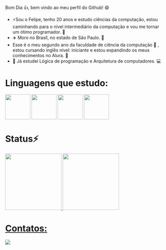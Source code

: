 Bom Dia 👍, bem vindo ao meu perfil do Github! 😄
- ⚡Sou o Felipe, tenho 20 anos e estudo ciências da computação, estou caminhando para o nível intermediário da computação e vou me tornar um ótimo programador. 🙌
-  ✈️ Moro no Brasíl, no estado de São Paulo. 🌇
-  Esse é o meu segundo ano da faculdade de ciência da computação 🏫 , estou cursando inglês nível: iniciante e estou expandindo os meus conhecimentos no Alura. 🎒
-  📘 Já estudei Lógica de programação e Arquitetura de computadores. 💻
  
<h1>Linguagens que estudo:</h1>

<img loading="lazy" src="https://cdn.jsdelivr.net/gh/devicons/devicon@latest/icons/css3/css3-original-wordmark.svg" width="80" height="80"/>  <img loading="lazy" src="https://cdn.jsdelivr.net/gh/devicons/devicon@latest/icons/html5/html5-original-wordmark.svg" width="80" height="80"/> <img loading="lazy" src="https://cdn.jsdelivr.net/gh/devicons/devicon@latest/icons/javascript/javascript-original.svg" width="80" height="80"/> <img loading="lazy" src="https://cdn.jsdelivr.net/gh/devicons/devicon@latest/icons/linux/linux-original.svg" width="80" height="80"/> 

<h1>Status⚡</h1>
<div>
<a href= https://github.com/LipeAbreu>
<img loading="lazy" height="180em" src="https://github-readme-stats.vercel.app/api/top-langs/?username=LipeAbreu&layout=compact&langs_count=7&theme=dracula"/>
<img loading="lazy" height="180em" src="https://github-readme-stats.vercel.app/api?username=LipeAbreu&show_icons=true&theme=dracula&include_all_commits=true&count_private=true"/>
</div>
  
<h1>Contatos:</h1>

<a href = "lipeabreu2018@gmail.com"><img loading="lazy" src="https://img.shields.io/badge/Gmail-D14836?style=for-the-badge&logo=gmail&logoColor=white" target="_blank"></a>
